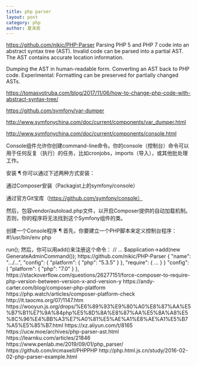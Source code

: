 ```yaml
---
title: php parser
layout: post
category: php
author: 夏泽民
---
```

https://github.com/nikic/PHP-Parser
Parsing PHP 5 and PHP 7 code into an abstract syntax tree (AST).
Invalid code can be parsed into a partial AST.
The AST contains accurate location information.

Dumping the AST in human-readable form.
Converting an AST back to PHP code.
Experimental: Formatting can be preserved for partially changed ASTs.

https://tomasvotruba.com/blog/2017/11/06/how-to-change-php-code-with-abstract-syntax-tree/
<!-- more -->
https://github.com/symfony/var-dumper

http://www.symfonychina.com/doc/current/components/var_dumper.html

http://www.symfonychina.com/doc/current/components/console.html

Console组件允许你创建command-line命令。你的console（控制台）命令可以用于任何反复（执行）的任务，比如cronjobs，imports（导入），或其他批处理工作。

安装 ¶
你可以通过下述两种方式安装：

通过Composer安装（Packagist上的symfony/console）

通过官方Git宝库（https://github.com/symfony/console）

然后，包容vendor/autoload.php文件，以开启Composer提供的自动加载机制。否则，你的程序将无法找到这个Symfony组件的类。

创建一个Console程序 ¶
首先，你要建立一个PHP脚本来定义控制台程序：
#!/usr/bin/env php
<?php
// application.php
 
require __DIR__.'/vendor/autoload.php';
 
use Symfony\Component\Console\Application;
 
$application = new Application();
 
// ... register commands / 注册命令
 
$application->run();
然后，你可以用add()来注册这个命令：
// ...
$application->add(new GenerateAdminCommand());

https://github.com/nikic/PHP-Parser


{
    "name": ".../...",
    "config": {
        "platform": {
            "php": "5.3.5"
        }
    },
    "require": {
        ...
    }
} 

"config": {

    "platform": {
        "php": "7.0"
    }

},

https://stackoverflow.com/questions/26277151/force-composer-to-require-php-version-between-version-x-and-version-y

https://andy-carter.com/blog/composer-php-platform

https://php.watch/articles/composer-platform-check

http://it.taocms.org/07/1147.htm
https://wooyun.js.org/drops/%E6%89%93%E9%80%A0%E8%87%AA%E5%B7%B1%E7%9A%84php%E5%8D%8A%E8%87%AA%E5%8A%A8%E5%8C%96%E4%BB%A3%E7%A0%81%E5%AE%A1%E8%AE%A1%E5%B7%A5%E5%85%B7.html

https://xz.aliyun.com/t/8165
https://ucw.moe/archives/php-parser-ast.html
https://learnku.com/articles/21846
https://www.penlab.me/2019/09/01/php_parser/
https://github.com/ircmaxell/PHPPHP
http://php.html.js.cn/study/2016-02-02-php-parser-example.html